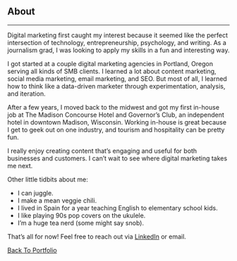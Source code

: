 ## About

---

Digital marketing first caught my interest because it seemed like the perfect intersection of technology, entrepreneurship, psychology, and writing. As a journalism grad, I was looking to apply my skills in a fun and interesting way.

I got started at a couple digital marketing agencies in Portland, Oregon serving all kinds of SMB clients. I learned a lot about content marketing, social media marketing, email marketing, and SEO. But most of all, I learned how to think like a data-driven marketer through experimentation, analysis, and iteration.

After a few years, I moved back to the midwest and got my first in-house job at The Madison Concourse Hotel and Governor’s Club, an independent hotel in downtown Madison, Wisconsin. Working in-house is great because I get to geek out on one industry, and tourism and hospitality can be pretty fun.

I really enjoy creating content that’s engaging and useful for both businesses and customers. I can’t wait to see where digital marketing takes me next.

Other little tidbits about me:

- I can juggle.
- I make a mean veggie chili.
- I lived in Spain for a year teaching English to elementary school kids.
- I like playing 90s pop covers on the ukulele.
- I’m a huge tea nerd (some might say snob).

That’s all for now! Feel free to reach out via [LinkedIn](https://www.linkedin.com/in/tbeckmn/) or email.

[Back To Portfolio](https://tbeckmn.github.io/)
